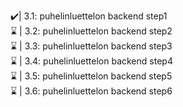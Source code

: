 ✔️| 3.1: puhelinluettelon backend step1 <br>
⌛ | 3.2: puhelinluettelon backend step2 <br>
⌛ | 3.3: puhelinluettelon backend step3 <br>
⌛ | 3.4: puhelinluettelon backend step4 <br>
⌛ | 3.5: puhelinluettelon backend step5 <br>
⌛ | 3.6: puhelinluettelon backend step6 <br>
